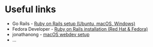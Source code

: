 <h1>Useful links</h1>

<ul>
  <li>Go Rails - <a href="https://gorails.com/setup/">Ruby on Rails setup (Ubuntu, macOS, Windows)</a></li>
  <li>Fedora Developer - <a href="https://developer.fedoraproject.org/tech/languages/ruby/ror-installation.html">
    Ruby on Rails installation (Red Hat & Fedora)</a></li>
  <li>jonathanong - <A href="https://github.com/jonathanong/osx-webdev-setup">macOS webdev setup</a></li>
  <li>...</li>
</ul>
